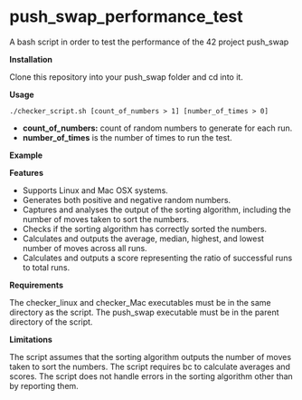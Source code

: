 # push_swap_performance_test
A bash script in order to test the performance of the 42 project push_swap

**Installation**

Clone this repository into your push_swap folder and cd into it.

**Usage**
```
./checker_script.sh [count_of_numbers > 1] [number_of_times > 0]
```
- **count_of_numbers:** count of random numbers to generate for each run.
- **number_of_times** is the number of times to run the test.

**Example**


**Features**

- Supports Linux and Mac OSX systems.
- Generates both positive and negative random numbers.
- Captures and analyses the output of the sorting algorithm, including the number of moves taken to sort the numbers.
- Checks if the sorting algorithm has correctly sorted the numbers.
- Calculates and outputs the average, median, highest, and lowest number of moves across all runs.
- Calculates and outputs a score representing the ratio of successful runs to total runs.

**Requirements**

The checker_linux and checker_Mac executables must be in the same directory as the script.
The push_swap executable must be in the parent directory of the script.

**Limitations**

The script assumes that the sorting algorithm outputs the number of moves taken to sort the numbers.
The script requires bc to calculate averages and scores.
The script does not handle errors in the sorting algorithm other than by reporting them.
